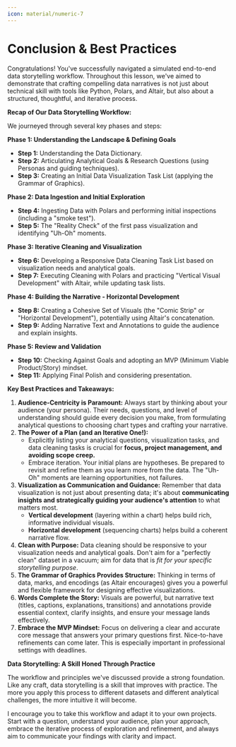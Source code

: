 ```yaml
---
icon: material/numeric-7
---
```



# Conclusion & Best Practices

Congratulations! You've successfully navigated a simulated end-to-end data storytelling workflow. Throughout this lesson, we've aimed to demonstrate that crafting compelling data narratives is not just about technical skill with tools like Python, Polars, and Altair, but also about a structured, thoughtful, and iterative process.

**Recap of Our Data Storytelling Workflow:**

We journeyed through several key phases and steps:

**Phase 1: Understanding the Landscape & Defining Goals**

* **Step 1:** Understanding the Data Dictionary.
* **Step 2:** Articulating Analytical Goals & Research Questions (using Personas and guiding techniques).
* **Step 3:** Creating an Initial Data Visualization Task List (applying the Grammar of Graphics).

**Phase 2: Data Ingestion and Initial Exploration**

* **Step 4:** Ingesting Data with Polars and performing initial inspections (including a "smoke test").
* **Step 5:** The "Reality Check" of the first pass visualization and identifying "Uh-Oh" moments.

**Phase 3: Iterative Cleaning and Visualization**

* **Step 6:** Developing a Responsive Data Cleaning Task List based on visualization needs and analytical goals.
* **Step 7:** Executing Cleaning with Polars and practicing "Vertical Visual Development" with Altair, while updating task lists.

**Phase 4: Building the Narrative - Horizontal Development**

* **Step 8:** Creating a Cohesive Set of Visuals (the "Comic Strip" or "Horizontal Development"), potentially using Altair's concatenation.
* **Step 9:** Adding Narrative Text and Annotations to guide the audience and explain insights.

**Phase 5: Review and Validation**

* **Step 10:** Checking Against Goals and adopting an MVP (Minimum Viable Product/Story) mindset.
* **Step 11:** Applying Final Polish and considering presentation.

**Key Best Practices and Takeaways:**

1. **Audience-Centricity is Paramount:** Always start by thinking about your audience (your persona). Their needs, questions, and level of understanding should guide every decision you make, from formulating analytical questions to choosing chart types and crafting your narrative.
1. **The Power of a Plan (and an Iterative One!):**
    * Explicitly listing your analytical questions, visualization tasks, and data cleaning tasks is crucial for **focus, project management, and avoiding scope creep.**
    * Embrace iteration. Your initial plans are hypotheses. Be prepared to revisit and refine them as you learn more from the data. The "Uh-Oh" moments are learning opportunities, not failures.
1. **Visualization as Communication and Guidance:** Remember that data visualization is not just about presenting data; it's about **communicating insights and strategically guiding your audience's attention** to what matters most.
    * **Vertical development** (layering within a chart) helps build rich, informative individual visuals.
    * **Horizontal development** (sequencing charts) helps build a coherent narrative flow.
1. **Clean with Purpose:** Data cleaning should be responsive to your visualization needs and analytical goals. Don't aim for a "perfectly clean" dataset in a vacuum; aim for data that is *fit for your specific storytelling purpose*.
1. **The Grammar of Graphics Provides Structure:** Thinking in terms of data, marks, and encodings (as Altair encourages) gives you a powerful and flexible framework for designing effective visualizations.
1. **Words Complete the Story:** Visuals are powerful, but narrative text (titles, captions, explanations, transitions) and annotations provide essential context, clarify insights, and ensure your message lands effectively.
1. **Embrace the MVP Mindset:** Focus on delivering a clear and accurate core message that answers your primary questions first. Nice-to-have refinements can come later. This is especially important in professional settings with deadlines.

**Data Storytelling: A Skill Honed Through Practice**

The workflow and principles we've discussed provide a strong foundation. Like any craft, data storytelling is a skill that improves with practice. The more you apply this process to different datasets and different analytical challenges, the more intuitive it will become.

I encourage you to take this workflow and adapt it to your own projects. Start with a question, understand your audience, plan your approach, embrace the iterative process of exploration and refinement, and always aim to communicate your findings with clarity and impact.


